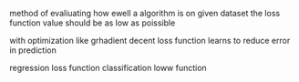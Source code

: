 method of evaliuating how ewell a algorithm is on given dataset
the loss function value should be as low as poissible



with optimization like grhadient decent loss function learns to reduce error in prediction

regression loss function
classification loww function
 